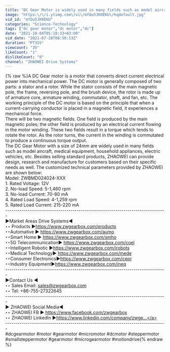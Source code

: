 ```yaml
---
title: "DC Gear Motor is widely used in many fields such as model aircraft, medical equipment, smart home."
image: "https:\/\/i.ytimg.com\/vi\/mfQu5JK0EKU\/hqdefault.jpg"
vid_id: "mfQu5JK0EKU"
categories: "Science-Technology"
tags: ["dc gear motor","dc motor","dc"]
date: "2021-10-04T05:18:33+03:00"
vid_date: "2021-07-28T08:56:13Z"
duration: "PT35S"
viewcount: "35"
likeCount: "1"
dislikeCount: "0"
channel: "ZHAOWEI Drive Systems"
---
```

{% raw %}A DC Gear motor is a motor that converts direct current electrical power into mechanical power. The DC motor is generally composed of two parts: a stator and a rotor. While the stator consists of the main magnetic pole, the frame, reversing pole, and the brush device, the rotor is made up of armature core, armature winding, commutator, shaft, and fan, etc. The working principle of the DC motor is based on the principle that when a current-carrying conductor is placed in a magnetic field, it experiences a mechanical force.<br />There will be two magnetic fields. One field is produced by the main magnetic poles; the other field is produced by an electrical current flowing in the motor winding. These two fields result in a torque which tends to rotate the rotor. As the rotor turns, the current in the winding is commutated to produce a continuous torque output.<br />The DC Gear Motor with a size of 24mm are widely used in many fields such as model aircraft, medical equipment, household appliances, electric vehicles, etc. Besides selling standard products, ZHAOWEI can provide design, research and manufacture for customers based on their specific needs as well. The customized technical parameters provided by ZHAOWEI are shown below:<br />Model: ZWBMD024024-XXX<br />1. Rated Voltage: 12V<br />2. No-load Speed: 5-1,460 rpm<br />3. No-load Current: 70-80 mA<br />4. Rated Load Speed: 4-1,259 rpm<br />5. Rated Load Current: 215-220 mA<br />-------------------------------------------------------------------------------<br />▶︎Market Areas Drive Systems◀︎<br />‣‣ Products ▶︎<a rel="nofollow" target="blank" href="https://www.zwgearbox.com/products">https://www.zwgearbox.com/products</a><br />‣‣Automative ▶︎ <a rel="nofollow" target="blank" href="https://www.zwgearbox.com/aumo">https://www.zwgearbox.com/aumo</a><br />‣‣Smart Home ▶︎ <a rel="nofollow" target="blank" href="https://www.zwgearbox.com/smho">https://www.zwgearbox.com/smho</a><br />‣‣5G Telecommunication▶︎ <a rel="nofollow" target="blank" href="https://www.zwgearbox.com/coel">https://www.zwgearbox.com/coel</a><br />‣‣Intelligent Robotic ▶︎<a rel="nofollow" target="blank" href="https://www.zwgearbox.com/irobots">https://www.zwgearbox.com/irobots</a><br />‣‣Medical Technology▶︎  <a rel="nofollow" target="blank" href="https://www.zwgearbox.com/mede">https://www.zwgearbox.com/mede</a><br />‣‣Consumer Electronics▶︎<a rel="nofollow" target="blank" href="https://www.zwgearbox.com/cepr">https://www.zwgearbox.com/cepr</a><br />‣‣Industry Equipment▶︎<a rel="nofollow" target="blank" href="https://www.zwgearbox.com/ineq">https://www.zwgearbox.com/ineq</a><br />-------------------------------------------------------------------------------<br />▶︎Contact Us ◀︎<br />‣‣ Sales Email: sales@zwgearbox.com<br />‣‣ Tel: +86-755-27322645<br />-------------------------------------------------------------------------------<br />▶︎ ZHAOWEI Social Media◀︎<br />‣‣ ZHAOWEI FB ▶︎ <a rel="nofollow" target="blank" href="https://www.facebook.com/zwgearbox">https://www.facebook.com/zwgearbox</a><br />‣‣ ZHAOWEI LinkedIn ▶︎<a rel="nofollow" target="blank" href="https://www.linkedin.com/company/zwge...">https://www.linkedin.com/company/zwge...</a><br />-------------------------------------------------------------------------------<br />#dcgearmotor #motor #gearmotor #micromotor #dcmotor #steppermotor #smallsteppermotor #gearmotor #microgearmotor #motiondrive{% endraw %}
